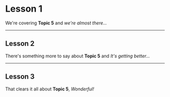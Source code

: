 # Lesson 1

We're covering **Topic 5** and _we're almost there..._

---

## Lesson 2

There's something more to say about **Topic 5** and _It's getting better..._

---

## Lesson 3

That clears it all about **Topic 5**, _Wonderful\!_
